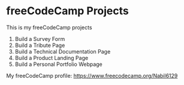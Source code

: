 # freeCodeCamp Projects

This is my freeCodeCamp projects
1. Build a Survey Form
2. Build a Tribute Page
3. Build a Technical Documentation Page
4. Build a Product Landing Page
5. Build a Personal Portfolio Webpage

My freeCodeCamp profile: https://www.freecodecamp.org/Nabil6129